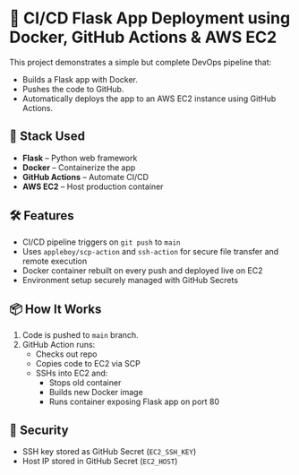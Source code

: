 # 🚀 CI/CD Flask App Deployment using Docker, GitHub Actions & AWS EC2

This project demonstrates a simple but complete DevOps pipeline that:
- Builds a Flask app with Docker.
- Pushes the code to GitHub.
- Automatically deploys the app to an AWS EC2 instance using GitHub Actions.

## 🔧 Stack Used
- **Flask** – Python web framework
- **Docker** – Containerize the app
- **GitHub Actions** – Automate CI/CD
- **AWS EC2** – Host production container

## 🛠️ Features
- CI/CD pipeline triggers on `git push` to `main`
- Uses `appleboy/scp-action` and `ssh-action` for secure file transfer and remote execution
- Docker container rebuilt on every push and deployed live on EC2
- Environment setup securely managed with GitHub Secrets

## 📦 How It Works
1. Code is pushed to `main` branch.
2. GitHub Action runs:
   - Checks out repo
   - Copies code to EC2 via SCP
   - SSHs into EC2 and:
     - Stops old container
     - Builds new Docker image
     - Runs container exposing Flask app on port 80

## 🔐 Security
- SSH key stored as GitHub Secret (`EC2_SSH_KEY`)
- Host IP stored in GitHub Secret (`EC2_HOST`)
